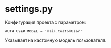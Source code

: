 # settings.py

Конфигурация проекта с параметром:
```
AUTH_USER_MODEL = 'main.CustomUser'
```
Указывает на кастомную модель пользователя.
